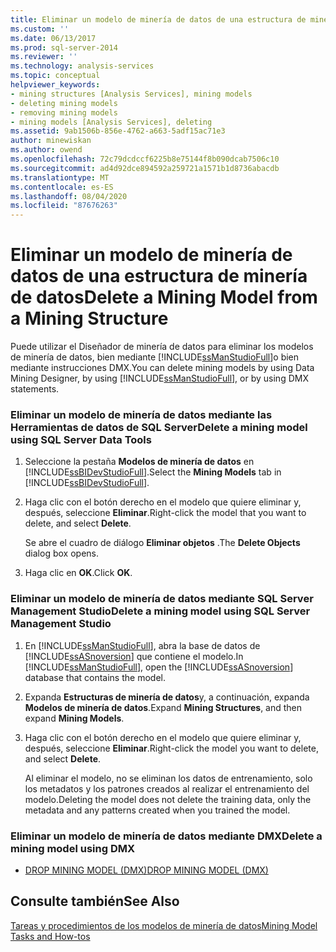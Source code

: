 ```yaml
---
title: Eliminar un modelo de minería de datos de una estructura de minería de datos | Microsoft Docs
ms.custom: ''
ms.date: 06/13/2017
ms.prod: sql-server-2014
ms.reviewer: ''
ms.technology: analysis-services
ms.topic: conceptual
helpviewer_keywords:
- mining structures [Analysis Services], mining models
- deleting mining models
- removing mining models
- mining models [Analysis Services], deleting
ms.assetid: 9ab1506b-856e-4762-a663-5adf15ac71e3
author: minewiskan
ms.author: owend
ms.openlocfilehash: 72c79dcdccf6225b8e75144f8b090dcab7506c10
ms.sourcegitcommit: ad4d92dce894592a259721a1571b1d8736abacdb
ms.translationtype: MT
ms.contentlocale: es-ES
ms.lasthandoff: 08/04/2020
ms.locfileid: "87676263"
---
```

# <a name="delete-a-mining-model-from-a-mining-structure"></a><span data-ttu-id="e6e07-102">Eliminar un modelo de minería de datos de una estructura de minería de datos</span><span class="sxs-lookup"><span data-stu-id="e6e07-102">Delete a Mining Model from a Mining Structure</span></span>
  <span data-ttu-id="e6e07-103">Puede utilizar el Diseñador de minería de datos para eliminar los modelos de minería de datos, bien mediante [!INCLUDE[ssManStudioFull](../../includes/ssmanstudiofull-md.md)]o bien mediante instrucciones DMX.</span><span class="sxs-lookup"><span data-stu-id="e6e07-103">You can delete mining models by using Data Mining Designer, by using [!INCLUDE[ssManStudioFull](../../includes/ssmanstudiofull-md.md)], or by using DMX statements.</span></span>  
  
### <a name="delete-a-mining-model-using-sql-server-data-tools"></a><span data-ttu-id="e6e07-104">Eliminar un modelo de minería de datos mediante las Herramientas de datos de SQL Server</span><span class="sxs-lookup"><span data-stu-id="e6e07-104">Delete a mining model using SQL Server Data Tools</span></span>  
  
1.  <span data-ttu-id="e6e07-105">Seleccione la pestaña **Modelos de minería de datos** en [!INCLUDE[ssBIDevStudioFull](../../includes/ssbidevstudiofull-md.md)].</span><span class="sxs-lookup"><span data-stu-id="e6e07-105">Select the **Mining Models** tab in [!INCLUDE[ssBIDevStudioFull](../../includes/ssbidevstudiofull-md.md)].</span></span>  
  
2.  <span data-ttu-id="e6e07-106">Haga clic con el botón derecho en el modelo que quiere eliminar y, después, seleccione **Eliminar**.</span><span class="sxs-lookup"><span data-stu-id="e6e07-106">Right-click the model that you want to delete, and select **Delete**.</span></span>  
  
     <span data-ttu-id="e6e07-107">Se abre el cuadro de diálogo **Eliminar objetos** .</span><span class="sxs-lookup"><span data-stu-id="e6e07-107">The **Delete Objects** dialog box opens.</span></span>  
  
3.  <span data-ttu-id="e6e07-108">Haga clic en **OK**.</span><span class="sxs-lookup"><span data-stu-id="e6e07-108">Click **OK**.</span></span>  
  
### <a name="delete-a-mining-model-using-sql-server-management-studio"></a><span data-ttu-id="e6e07-109">Eliminar un modelo de minería de datos mediante SQL Server Management Studio</span><span class="sxs-lookup"><span data-stu-id="e6e07-109">Delete a mining model using SQL Server Management Studio</span></span>  
  
1.  <span data-ttu-id="e6e07-110">En [!INCLUDE[ssManStudioFull](../../includes/ssmanstudiofull-md.md)], abra la base de datos de [!INCLUDE[ssASnoversion](../../includes/ssasnoversion-md.md)] que contiene el modelo.</span><span class="sxs-lookup"><span data-stu-id="e6e07-110">In [!INCLUDE[ssManStudioFull](../../includes/ssmanstudiofull-md.md)], open the [!INCLUDE[ssASnoversion](../../includes/ssasnoversion-md.md)] database that contains the model.</span></span>  
  
2.  <span data-ttu-id="e6e07-111">Expanda **Estructuras de minería de datos**y, a continuación, expanda **Modelos de minería de datos**.</span><span class="sxs-lookup"><span data-stu-id="e6e07-111">Expand **Mining Structures**, and then expand **Mining Models**.</span></span>  
  
3.  <span data-ttu-id="e6e07-112">Haga clic con el botón derecho en el modelo que quiere eliminar y, después, seleccione **Eliminar**.</span><span class="sxs-lookup"><span data-stu-id="e6e07-112">Right-click the model you want to delete, and select **Delete**.</span></span>  
  
     <span data-ttu-id="e6e07-113">Al eliminar el modelo, no se eliminan los datos de entrenamiento, solo los metadatos y los patrones creados al realizar el entrenamiento del modelo.</span><span class="sxs-lookup"><span data-stu-id="e6e07-113">Deleting the model does not delete the training data, only the metadata and any patterns created when you trained the model.</span></span>  
  
### <a name="delete-a-mining-model-using-dmx"></a><span data-ttu-id="e6e07-114">Eliminar un modelo de minería de datos mediante DMX</span><span class="sxs-lookup"><span data-stu-id="e6e07-114">Delete a mining model using DMX</span></span>  
  
-   [<span data-ttu-id="e6e07-115">DROP MINING MODEL &#40;DMX&#41;</span><span class="sxs-lookup"><span data-stu-id="e6e07-115">DROP MINING MODEL &#40;DMX&#41;</span></span>](/sql/dmx/drop-mining-model-dmx)  
  
## <a name="see-also"></a><span data-ttu-id="e6e07-116">Consulte también</span><span class="sxs-lookup"><span data-stu-id="e6e07-116">See Also</span></span>  
 [<span data-ttu-id="e6e07-117">Tareas y procedimientos de los modelos de minería de datos</span><span class="sxs-lookup"><span data-stu-id="e6e07-117">Mining Model Tasks and How-tos</span></span>](mining-model-tasks-and-how-tos.md)  
  
  
